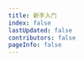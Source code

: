 ```yaml
---
title: 新手入门
index: false
lastUpdated: false
contributors: false
pageInfo: false
---
```


<Catalog></Catalog>
